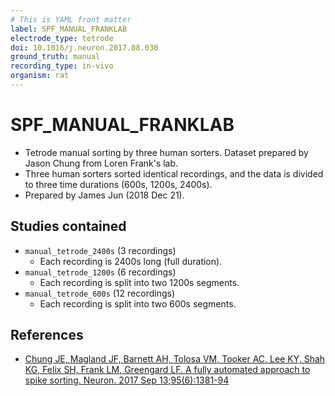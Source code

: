 ```yaml
---
# This is YAML front matter
label: SPF_MANUAL_FRANKLAB
electrode_type: tetrode
doi: 10.1016/j.neuron.2017.08.030
ground_truth: manual
recording_type: in-vivo
organism: rat
---
```


# SPF_MANUAL_FRANKLAB

- Tetrode manual sorting by three human sorters. Dataset prepared by Jason Chung from Loren Frank's lab.
- Three human sorters sorted identical recordings, and the data is divided to three time durations (600s, 1200s, 2400s).
- Prepared by James Jun (2018 Dec 21).

## Studies contained
- `manual_tetrode_2400s` (3 recordings)
  - Each recording is 2400s long (full duration). 
- `manual_tetrode_1200s` (6 recordings)
  - Each recording is split into two 1200s segments. 
- `manual_tetrode_600s` (12 recordings)
  - Each recording is split into two 600s segments. 



## References
- [Chung JE, Magland JF, Barnett AH, Tolosa VM, Tooker AC, Lee KY, Shah KG, Felix SH, Frank LM, Greengard LF. A fully automated approach to spike sorting. Neuron. 2017 Sep 13;95(6):1381-94](https://www.sciencedirect.com/science/article/pii/S0896627317307456)